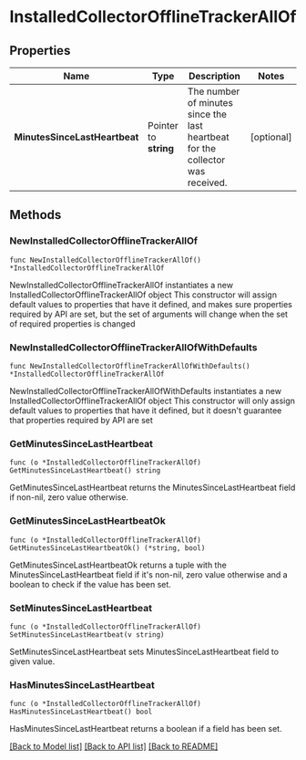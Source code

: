 # InstalledCollectorOfflineTrackerAllOf

## Properties

Name | Type | Description | Notes
------------ | ------------- | ------------- | -------------
**MinutesSinceLastHeartbeat** | Pointer to **string** | The number of minutes since the last heartbeat for the collector was received. | [optional] 

## Methods

### NewInstalledCollectorOfflineTrackerAllOf

`func NewInstalledCollectorOfflineTrackerAllOf() *InstalledCollectorOfflineTrackerAllOf`

NewInstalledCollectorOfflineTrackerAllOf instantiates a new InstalledCollectorOfflineTrackerAllOf object
This constructor will assign default values to properties that have it defined,
and makes sure properties required by API are set, but the set of arguments
will change when the set of required properties is changed

### NewInstalledCollectorOfflineTrackerAllOfWithDefaults

`func NewInstalledCollectorOfflineTrackerAllOfWithDefaults() *InstalledCollectorOfflineTrackerAllOf`

NewInstalledCollectorOfflineTrackerAllOfWithDefaults instantiates a new InstalledCollectorOfflineTrackerAllOf object
This constructor will only assign default values to properties that have it defined,
but it doesn't guarantee that properties required by API are set

### GetMinutesSinceLastHeartbeat

`func (o *InstalledCollectorOfflineTrackerAllOf) GetMinutesSinceLastHeartbeat() string`

GetMinutesSinceLastHeartbeat returns the MinutesSinceLastHeartbeat field if non-nil, zero value otherwise.

### GetMinutesSinceLastHeartbeatOk

`func (o *InstalledCollectorOfflineTrackerAllOf) GetMinutesSinceLastHeartbeatOk() (*string, bool)`

GetMinutesSinceLastHeartbeatOk returns a tuple with the MinutesSinceLastHeartbeat field if it's non-nil, zero value otherwise
and a boolean to check if the value has been set.

### SetMinutesSinceLastHeartbeat

`func (o *InstalledCollectorOfflineTrackerAllOf) SetMinutesSinceLastHeartbeat(v string)`

SetMinutesSinceLastHeartbeat sets MinutesSinceLastHeartbeat field to given value.

### HasMinutesSinceLastHeartbeat

`func (o *InstalledCollectorOfflineTrackerAllOf) HasMinutesSinceLastHeartbeat() bool`

HasMinutesSinceLastHeartbeat returns a boolean if a field has been set.


[[Back to Model list]](../README.md#documentation-for-models) [[Back to API list]](../README.md#documentation-for-api-endpoints) [[Back to README]](../README.md)


